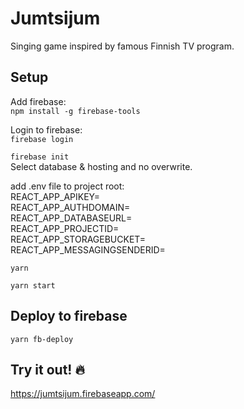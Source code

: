 # Jumtsijum

Singing game inspired by famous Finnish TV program.

## Setup

Add firebase:  
`npm install -g firebase-tools`

Login to firebase:  
`firebase login`

`firebase init`  
Select database & hosting and no overwrite.

add .env file to project root:  
REACT_APP_APIKEY=  
REACT_APP_AUTHDOMAIN=  
REACT_APP_DATABASEURL=  
REACT_APP_PROJECTID=  
REACT_APP_STORAGEBUCKET=  
REACT_APP_MESSAGINGSENDERID=  

`yarn`

`yarn start`

## Deploy to firebase

`yarn fb-deploy`

## Try it out! 🔥

https://jumtsijum.firebaseapp.com/
